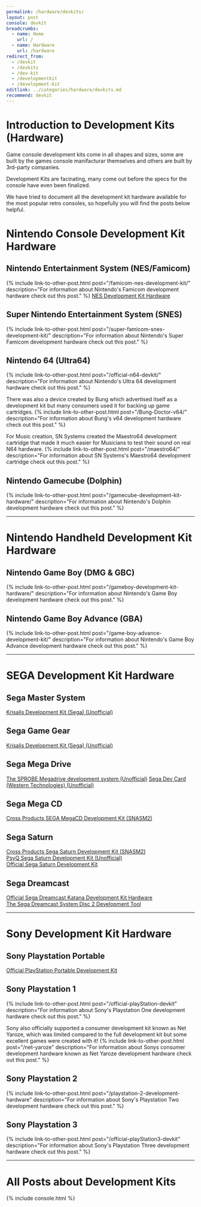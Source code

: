 ```yaml
---
permalink: /hardware/devkits/
layout: post
console: devkit
breadcrumbs:
  - name: Home
    url: /
  - name: Hardware
    url: /hardware
redirect_from:
  - /devkit
  - /devkits
  - /dev-kit
  - /developmentkit
  - /development-kit
editlink: ../categories/hardware/devkits.md
recommend: devkit
---
```


# Introduction to Development Kits (Hardware)
Game console development kits come in all shapes and sizes, some are built by the games console manifacturar themselves and others are built by 3rd-party companies.

Development Kits are facinating, many come out before the specs for the console have even been finalized. 

We have tried to document all the development kit hardware available for the most popular retro consoles, so hopefully you will find the posts below helpful.

# Nintendo Console Development Kit Hardware

## Nintendo Entertainment System (NES/Famicom)
{% include link-to-other-post.html post="/famicom-nes-development-kit/" description="For information about Nintendo's Famicom development hardware check out this post." %}
[NES Development Kit Hardware](https://www.retroreversing.com)

## Super Nintendo Entertainment System (SNES)
{% include link-to-other-post.html post="/super-famicom-snes-development-kit/" description="For information about Nintendo's Super Famicom development hardware check out this post." %}

## Nintendo 64 (Ultra64)
{% include link-to-other-post.html post="/official-n64-devkit/" description="For information about Nintendo's Ultra 64 development hardware check out this post." %}

There was also a device created by Bung which advertised itself as a development kit but many consumers used it for backing up game cartridges.
{% include link-to-other-post.html post="/Bung-Doctor-v64/" description="For information about Bung's v64 development hardware check out this post." %}

For Music creation, SN Systems created the Maestro64 development cartridge that made it much easier for Musicians to test their sound on real N64 hardware.
{% include link-to-other-post.html post="/maestro64/" description="For information about SN Systems's Maestro64 development cartridge check out this post." %}


## Nintendo Gamecube (Dolphin)
{% include link-to-other-post.html post="/gamecube-development-kit-hardware/" description="For information about Nintendo's Dolphin development hardware check out this post." %}

---
# Nintendo Handheld Development Kit Hardware

## Nintendo Game Boy (DMG & GBC) 
{% include link-to-other-post.html post="/gameboy-development-kit-hardware/" description="For information about Nintendo's Game Boy development hardware check out this post." %}

## Nintendo Game Boy Advance (GBA)
{% include link-to-other-post.html post="/game-boy-advance-development-kit/" description="For information about Nintendo's Game Boy Advance development hardware check out this post." %}

---
# SEGA Development Kit Hardware

## Sega Master System 
[Krisalis Development Kit (Sega) (Unofficial)](https://www.retroreversing.com/krisalis-development-kit-(sega)/)

## Sega Game Gear 
[Krisalis Development Kit (Sega) (Unofficial)](https://www.retroreversing.com/krisalis-development-kit-(sega)/)

## Sega Mega Drive 
[The SPROBE Megadrive development system (Unofficial)](https://www.retroreversing.com/sprobe-megadrive/) 
[Sega Dev Card (Western Technologies) (Unofficial)](https://www.retroreversing.com/sega-dev-card)

## Sega Mega CD 
[Cross Products SEGA MegaCD Development Kit (SNASM2)](https://www.retroreversing.com/snasm2-cross-products)

## Sega Saturn 
[Cross Products Sega Saturn Development Kit (SNASM2)](https://www.retroreversing.com/snasm2-sega-saturn/) <br /> [PsyQ Sega Saturn Development Kit (Unofficial)](https://www.retroreversing.com/psyq-sega-saturn/) <br /> [Official Sega Saturn Development Kit](https://www.retroreversing.com/sega-saturn-programming-box/)

## Sega Dreamcast
[Official Sega Dreamcast Katana Development Kit Hardware](https://www.retroreversing.com/Sega-Dreamcast-Katana-Development-Kit) <br /> [The Sega Dreamcast System Disc 2 Development Tool](https://www.retroreversing.com/Sega-Dreamcast-System-Disc-2)

---
# Sony Development Kit Hardware

## Sony Playstation Portable 
[Official PlayStation Portable Development Kit](https://www.retroreversing.com/official-psp-devkit)

## Sony Playstation 1
{% include link-to-other-post.html post="/official-playStation-devkit" description="For information about Sony's Playstation One development hardware check out this post." %}

Sony also officially supported a consumer development kit known as Net Yaroze, which was limited compared to the full development kit but some excellent games were created with it!
{% include link-to-other-post.html post="/net-yaroze" description="For information about Sonys consumer development hardware known as Net Yaroze development hardware check out this post." %}

## Sony Playstation 2 
{% include link-to-other-post.html post="/playstation-2-development-hardware" description="For information about Sony's Playstation Two development hardware check out this post." %}

## Sony Playstation 3 
{% include link-to-other-post.html post="/official-playStation3-devkit" description="For information about Sony's Playstation Three development hardware check out this post." %}

---
# All Posts about Development Kits

<div>
{% include console.html %}
</div>
